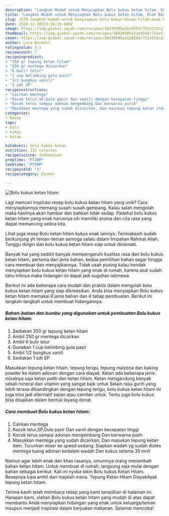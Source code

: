 ```yaml
---
description: "Langkah Mudah untuk Menyiapkan Bolu kukus ketan hitam, Enak Banget"
title: "Langkah Mudah untuk Menyiapkan Bolu kukus ketan hitam, Enak Banget"
slug: 1579-langkah-mudah-untuk-menyiapkan-bolu-kukus-ketan-hitam-enak-banget
date: 2020-12-10T23:36:25.640Z
image: https://img-global.cpcdn.com/recipes/38439305e21e859d/751x532cq70/bolu-kukus-ketan-hitam-foto-resep-utama.jpg
thumbnail: https://img-global.cpcdn.com/recipes/38439305e21e859d/751x532cq70/bolu-kukus-ketan-hitam-foto-resep-utama.jpg
cover: https://img-global.cpcdn.com/recipes/38439305e21e859d/751x532cq70/bolu-kukus-ketan-hitam-foto-resep-utama.jpg
author: Lura Bennett
ratingvalue: 3.5
reviewcount: 7
recipeingredient:
- "250 gr tepung ketan hitam"
- "250 gr mentega dicairkan"
- "6 butir telur"
- "1 cup belimbing gula pasir"
- "1/2 bungkus vanili"
- "1 sdt SP"
recipeinstructions:
- "Cairkan mentega"
- "Kocok telur,SP,Gula pasir Dan vanili dengan kecepatan tinggi"
- "Kocok terus sampai adonan mengembang Dan berwarna putih"
- "Masukkan mentega yang sudah dicairkan, Dan masukan tepung ketan item. Turunkan mixer ke speed sedang. Siapkan wadah yg sudah dioles mentega tuang adonan kedalam wadah Dan kukus selama 35 mnit"
categories:
- Resep
tags:
- bolu
- kukus
- ketan

katakunci: bolu kukus ketan 
nutrition: 232 calories
recipecuisine: Indonesian
preptime: "PT20M"
cooktime: "PT59M"
recipeyield: "1"
recipecategory: Dinner

---
```



![Bolu kukus ketan hitam](https://img-global.cpcdn.com/recipes/38439305e21e859d/751x532cq70/bolu-kukus-ketan-hitam-foto-resep-utama.jpg)

Lagi mencari inspirasi resep bolu kukus ketan hitam yang unik? Cara menyiapkannya memang susah-susah gampang. Kalau salah mengolah maka hasilnya akan hambar dan bahkan tidak sedap. Padahal bolu kukus ketan hitam yang enak harusnya sih memiliki aroma dan cita rasa yang dapat memancing selera kita.

Lihat juga resep Bolu ketan hitam kukus enak lainnya. Terimakasih sudah berkunjung yh teman-teman semoga selalu dalam limpahan Rahmat Allah. Tunggu dingin dan bolu kukus ketan hitam siap untuk dinikmati.

Banyak hal yang sedikit banyak mempengaruhi kualitas rasa dari bolu kukus ketan hitam, pertama dari jenis bahan, kedua pemilihan bahan segar hingga cara membuat dan menyajikannya. Tidak usah pusing kalau hendak menyiapkan bolu kukus ketan hitam yang enak di rumah, karena asal sudah tahu triknya maka hidangan ini dapat jadi suguhan istimewa.


Berikut ini ada beberapa cara mudah dan praktis dalam mengolah bolu kukus ketan hitam yang siap dikreasikan. Anda bisa menyiapkan Bolu kukus ketan hitam memakai 6 jenis bahan dan 4 tahap pembuatan. Berikut ini langkah-langkah untuk membuat hidangannya.

<!--inarticleads1-->

##### Bahan-bahan dan bumbu yang digunakan untuk pembuatan Bolu kukus ketan hitam:

1. Sediakan 250 gr tepung ketan hitam
1. Ambil 250 gr mentega dicairkan
1. Ambil 6 butir telur
1. Gunakan 1 cup belimbing gula pasir
1. Ambil 1/2 bungkus vanili
1. Sediakan 1 sdt SP


Masukkan tepung ketan hitam, tepung terigu, tepung maizena dan baking powder ke dalam adonan dengan cara diayak. Ketan ada beberapa jenis misalnya saja ketan putih dan ketan hitam. Ketan mengandung banyak sekali mineral dan vitamin yang sangat baik untuk Selain rasa gurih yang lebih terasa dibandingkan dengan tepung terigu, bolu kukus ketan hitam ini juga bisa jadi alternatif sajian atau camilan untuk. Tentu juga bolu kukus bisa disajikan dalam bentuk loyang donat. 

<!--inarticleads2-->

##### Cara membuat Bolu kukus ketan hitam:

1. Cairkan mentega
1. Kocok telur,SP,Gula pasir Dan vanili dengan kecepatan tinggi
1. Kocok terus sampai adonan mengembang Dan berwarna putih
1. Masukkan mentega yang sudah dicairkan, Dan masukan tepung ketan item. Turunkan mixer ke speed sedang. Siapkan wadah yg sudah dioles mentega tuang adonan kedalam wadah Dan kukus selama 35 mnit


Namun agar lebih enak dan khas rasanya, umumnya orang menambah bahan ketan hitam. Untuk membuat di rumah, langsung saja mulai dengan bahan sebagai berikut. Kali ini nyoba bikin Bolu kukus Ketan Hitam. Resepnya lupa ambil dari majalah mana. Tepung Ketan Hitam DiayakAyak tepung ketan hitam. 

Terima kasih telah membaca resep yang kami tampilkan di halaman ini. Harapan kami, olahan Bolu kukus ketan hitam yang mudah di atas dapat membantu Anda menyiapkan hidangan yang enak untuk keluarga/teman maupun menjadi inspirasi dalam berjualan makanan. Selamat mencoba!
